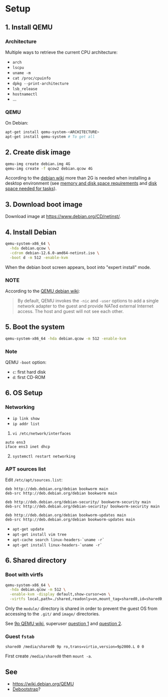 
# Setup

## 1. Install QEMU

### Architecture

Multiple ways to retrieve the current CPU architecture:

- `arch`
- `lscpu`
- `uname -m`
- `cat /proc/cpuinfo`
- `dpkg --print-architecture`
- `lsb_release`
- `hostnamectl`
- ...

### QEMU

On Debian:

```sh
apt-get install qemu-system-<ARCHITECTURE>
apt-get install qemu-system # To get all
```

## 2. Create disk image

```sh
qemu-img create debian.img 4G
qemu-img create -f qcow2 debian.qcow 4G
```

According to the [debian wiki][qemu_debian_wiki] more than 2G is needed when
installing a desktop environment (see [memory and disk space requirements][]
and [disk space needed for tasks][]).

[memory and disk space requirements]: https://www.debian.org/releases/bookworm/amd64/ch02s05.en.html
[disk space needed for tasks]: https://www.debian.org/releases/bookworm/amd64/apds02.en.html

## 3. Download boot image

Download image at https://www.debian.org/CD/netinst/.

## 4. Install Debian

```sh
qemu-system-x86_64 \
  -hda debian.qcow \
  -cdrom debian-12.6.0-amd64-netinst.iso \
  -boot d -m 512 -enable-kvm
```

When the debian boot screen appears, boot into "expert install" mode.

### NOTE

According to the [QEMU debian wiki][qemu_debian_wiki]:

> By default, QEMU invokes the `-nic` and `-user` options to add a single
> network adapter to the guest and provide NATed external Internet access.
> The host and guest will not see each other.

## 5. Boot the system

```sh
qemu-system-x86_64 -hda debian.qcow -m 512 -enable-kvm
```

### Note

QEMU `-boot` option:
- `c`: first hard disk
- `d`: first CD-ROM

## 6. OS Setup

### Networking

- `ip link show`
- `ip addr list`

1. `vi /etc/network/interfaces`

  ```
  auto ens3
  iface ens3 inet dhcp
  ```

2. `systemctl restart networking`

### APT sources list

Edit `/etc/apt/sources.list`:

```
deb http://deb.debian.org/debian bookworm main
deb-src http://deb.debian.org/debian bookworm main

deb http://deb.debian.org/debian-security/ bookworm-security main
deb-src http://deb.debian.org/debian-security/ bookworm-security main

deb http://deb.debian.org/debian bookworm-updates main
deb-src http://deb.debian.org/debian bookworm-updates main
```

- `apt-get update`
- `apt-get install vim tree`
- ``apt-cache search linux-headers-`uname -r` ``
- ``apt-get install linux-headers-`uname -r` ``

## 6. Shared directory

### Boot with virtfs

```sh
qemu-system-x86_64 \
  -hda debian.qcow -m 512 \
  -enable-kvm -display default,show-cursor=on \
  -virtfs local,path=./shared,readonly=on,mount_tag=shared0,id=shared0,security_model=mapped
```

Only the `module/` directory is shared in order to prevent the guest OS from
accessing to the `.git/` and `image/` directories.

See [9p QEMU wiki][9p_qemu_wiki], superuser [question 1][virtfs_source_1]
and [question 2][virtfs_source_2].

[9p_qemu_wiki]: https://wiki.qemu.org/Documentation/9psetup
[virtfs_source_1]: https://superuser.com/questions/628169/how-to-share-a-directory-with-the-host-without-networking-in-qemu
[virtfs_source_2]: https://superuser.com/questions/1581788/qemu-kvm-creating-file-sharing-between-linux-host-and-macos-guest

### Guest `fstab`

```fstab
shared0 /media/shared0 9p ro,trans=virtio,version=9p2000.L 0 0
```

First create `/media/shared0` then `mount -a`.

## See

- <https://wiki.debian.org/QEMU>
- [Debootstrap](https://wiki.debian.org/Debootstrap)?

[qemu_debian_wiki]: https://wiki.debian.org/QEMU
